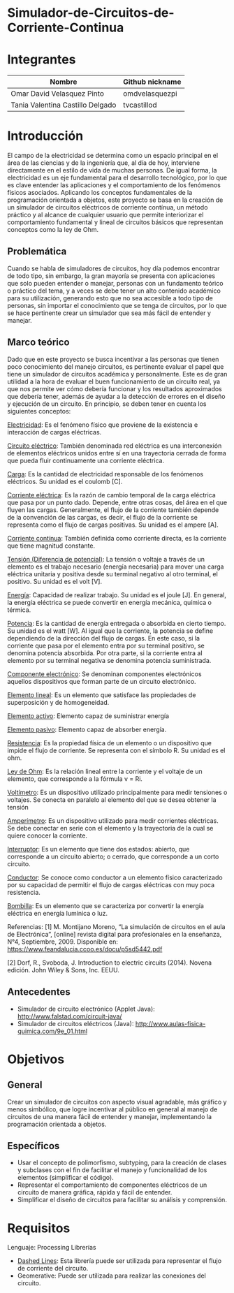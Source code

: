 # Simulador-de-Circuitos-de-Corriente-Continua

# Integrantes
| Nombre | Github nickname |
| ------ | --------------- |
| Omar David Velasquez Pinto | omdvelasquezpi |
| Tania Valentina Castillo Delgado | tvcastillod |

# Introducción
El campo de la electricidad se determina como un espacio principal en el área de las ciencias y de la ingeniería que, al día de hoy, interviene directamente en el estilo de vida de muchas personas. De igual forma, la electricidad es un eje fundamental para el desarrollo tecnológico, por lo que es clave entender las aplicaciones y el comportamiento de los fenómenos físicos asociados. Aplicando los conceptos fundamentales de la programación orientada a objetos, este proyecto se basa en la creación de un simulador de circuitos eléctricos de corriente contínua, un método práctico y al alcance de cualquier usuario que permite interiorizar el comportamiento fundamental y lineal de circuitos básicos que representan conceptos como la ley de Ohm. 

## Problemática
Cuando se habla de simuladores de circuitos, hoy día podemos encontrar de todo tipo, sin embargo, la gran mayoría se presenta con aplicaciones que solo pueden entender o manejar, personas con un fundamento teórico o práctico del tema, y a veces se debe tener un alto contenido académico para su utilización, generando esto que no sea accesible a todo tipo de personas, sin importar el conocimiento que se tenga de circuitos, por lo que se hace pertinente crear un simulador que sea más fácil de entender y manejar.

## Marco teórico
Dado que en este proyecto se busca incentivar a las personas que tienen poco conocimiento del manejo circuitos, es pertinente evaluar el papel que tiene un simulador de circuitos académica y personalmente. Este es de gran utilidad a la hora de evaluar el buen funcionamiento de un circuito real, ya que nos permite ver cómo debería funcionar y los resultados aproximados que debería tener, además de ayudar a la detección de errores en el diseño y ejecución de un circuito. En principio, se deben tener en cuenta los siguientes conceptos:

[Electricidad](https://es.wikipedia.org/wiki/Electricidad): Es el fenómeno físico que proviene de la existencia e interacción de cargas eléctricas.

[Circuito eléctrico](https://es.wikipedia.org/wiki/Circuito): También denominada red eléctrica es una interconexión de elementos eléctricos unidos entre sí en una trayectoria cerrada de forma que pueda fluir continuamente una corriente eléctrica.

[Carga](https://es.wikipedia.org/wiki/Carga_el%C3%A9ctrica): Es la cantidad de electricidad responsable de los fenómenos eléctricos. Su unidad es el coulomb [C].

[Corriente eléctrica](https://es.wikipedia.org/wiki/Corriente_el%C3%A9ctrica): Es la razón de cambio temporal de la carga eléctrica que pasa por un punto dado. Depende, entre otras cosas, del área en el que fluyen las cargas. Generalmente, el flujo de la corriente también depende de la convención de las cargas, es decir, el flujo de la corriente se representa como el flujo de cargas positivas. Su unidad es el ampere [A]. 

[Corriente contínua](https://es.wikipedia.org/wiki/Corriente_continua): También definida como corriente directa, es la corriente que tiene magnitud constante.

[Tensión (Diferencia de potencial)](https://es.wikipedia.org/wiki/Tensi%C3%B3n_(electricidad)): La tensión o voltaje a través de un elemento es el trabajo necesario (energía necesaria) para mover una carga eléctrica unitaria y positiva desde su terminal negativo al otro terminal, el positivo. Su unidad es el volt [V].

[Energía](https://es.wikipedia.org/wiki/Energ%C3%ADa): Capacidad de realizar trabajo. Su unidad es el joule [J]. En general, la energía eléctrica se puede convertir en energía mecánica, química o térmica.

[Potencia](https://es.wikipedia.org/wiki/Potencia_el%C3%A9ctrica): Es la cantidad de energía entregada o absorbida en cierto tiempo. Su unidad es el watt [W]. Al igual que la corriente, la potencia se define dependiendo de la dirección del flujo de cargas. En este caso, si la corriente que pasa por el elemento entra por su terminal positivo, se denomina potencia absorbida. Por otra parte, si la corriente entra al elemento por su terminal negativa se denomina potencia suministrada.

[Componente electrónico](https://es.wikipedia.org/wiki/Componente_electr%C3%B3nico): Se denominan componentes electrónicos aquellos dispositivos que forman parte de un circuito electrónico.

[Elemento lineal](https://es.wikipedia.org/wiki/Circuito_lineal): Es un elemento que satisface las propiedades de superposición y de homogeneidad.

[Elemento activo](https://es.wikipedia.org/wiki/Fuente_de_alimentaci%C3%B3n): Elemento capaz de suministrar energía

[Elemento pasivo](https://es.wikipedia.org/wiki/Componente_electr%C3%B3nico#Componentes_pasivos): Elemento capaz de absorber energía.

[Resistencia](https://es.wikipedia.org/wiki/Resistencia_el%C3%A9ctrica): Es la propiedad física de un elemento o un dispositivo que impide el flujo de corriente. Se representa con el símbolo R. Su unidad es el ohm.

[Ley de Ohm](https://es.wikipedia.org/wiki/Ley_de_Ohm): Es la relación lineal entre la corriente y el voltaje de un elemento, que corresponde a la fórmula v = Ri. 

[Voltímetro](https://es.wikipedia.org/wiki/Volt%C3%ADmetro): Es un dispositivo utilizado principalmente para medir tensiones o voltajes. Se conecta en paralelo al elemento del que se desea obtener la tensión

[Amperímetro](https://es.wikipedia.org/wiki/Amper%C3%ADmetro): Es un dispositivo utilizado para medir corrientes eléctricas. Se debe conectar en serie con el elemento y la trayectoria de la cual se quiere conocer la corriente.

[Interruptor](https://es.wikipedia.org/wiki/Interruptor): Es un elemento que tiene dos estados: abierto, que corresponde a un circuito abierto; o cerrado, que corresponde a un corto circuito.

[Conductor](https://es.wikipedia.org/wiki/Conductor_el%C3%A9ctrico): Se conoce como conductor a un elemento físico caracterizado por su capacidad de permitir el flujo de cargas eléctricas con muy poca resistencia.

[Bombilla](https://es.wikipedia.org/wiki/L%C3%A1mpara_el%C3%A9ctrica): Es un elemento que se caracteriza por convertir la energía eléctrica en energía lumínica o luz.

Referencias:
[1] M. Montijano Moreno, “La simulación de circuitos en el aula de Electrónica”, [online] revista digital para profesionales en la enseñanza, N°4, Septiembre, 2009. Disponible en: https://www.feandalucia.ccoo.es/docu/p5sd5442.pdf

[2] Dorf, R., Svoboda, J. Introduction to electric circuits (2014). Novena edición. John Wiley & Sons, Inc. EEUU.

## Antecedentes
* Simulador de circuito electrónico (Applet Java): http://www.falstad.com/circuit-java/
* Simulador de circuitos eléctricos (Java): http://www.aulas-fisica-quimica.com/9e_01.html

# Objetivos

## General
Crear un simulador de circuitos con aspecto visual agradable, más gráfico y menos simbólico, que logre incentivar al público en general al manejo de circuitos de una manera fácil de entender y manejar, implementando la programación orientada a objetos.

## Específicos
* Usar el concepto de polimorfismo, subtyping, para la creación de clases y subclases con el fin de facilitar el manejo y funcionalidad de los elementos (simplificar el código).
* Representar el comportamiento de componentes eléctricos de un circuito de manera gráfica, rápida y fácil de entender.
* Simplificar el diseño de circuitos para facilitar su análisis y comprensión.

# Requisitos
Lenguaje: Processing
Librerías
* [Dashed Lines](https://github.com/garciadelcastillo/-dashed-lines-for-processing-): Esta librería puede ser utilizada para representar el flujo de corriente del circuito.
* Geomerative: Puede ser utilizada para realizar las conexiones del circuito.
